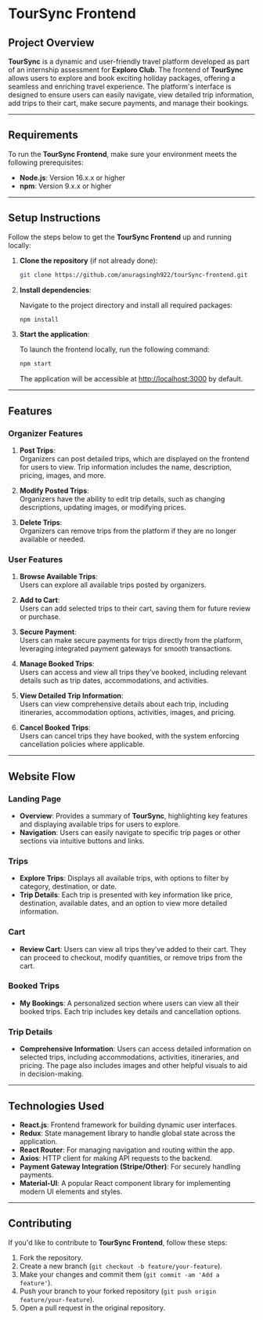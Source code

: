 # **TourSync Frontend**

## **Project Overview**

**TourSync** is a dynamic and user-friendly travel platform developed as part of an internship assessment for **Exploro Club**. The frontend of **TourSync** allows users to explore and book exciting holiday packages, offering a seamless and enriching travel experience. The platform's interface is designed to ensure users can easily navigate, view detailed trip information, add trips to their cart, make secure payments, and manage their bookings.

---

## **Requirements**

To run the **TourSync Frontend**, make sure your environment meets the following prerequisites:

- **Node.js**: Version 16.x.x or higher
- **npm**: Version 9.x.x or higher

---

## **Setup Instructions**

Follow the steps below to get the **TourSync Frontend** up and running locally:

1. **Clone the repository** (if not already done):

   ```bash
   git clone https://github.com/anuragsingh922/tourSync-frontend.git
   ```

2. **Install dependencies**:

   Navigate to the project directory and install all required packages:

   ```bash
   npm install
   ```

3. **Start the application**:

   To launch the frontend locally, run the following command:

   ```bash
   npm start
   ```

   The application will be accessible at [http://localhost:3000](http://localhost:3000) by default.

---

## **Features**

### **Organizer Features**

1. **Post Trips**:  
   Organizers can post detailed trips, which are displayed on the frontend for users to view. Trip information includes the name, description, pricing, images, and more.

2. **Modify Posted Trips**:  
   Organizers have the ability to edit trip details, such as changing descriptions, updating images, or modifying prices.

3. **Delete Trips**:  
   Organizers can remove trips from the platform if they are no longer available or needed.

### **User Features**

1. **Browse Available Trips**:  
   Users can explore all available trips posted by organizers.

2. **Add to Cart**:  
   Users can add selected trips to their cart, saving them for future review or purchase.

3. **Secure Payment**:  
   Users can make secure payments for trips directly from the platform, leveraging integrated payment gateways for smooth transactions.

4. **Manage Booked Trips**:  
   Users can access and view all trips they’ve booked, including relevant details such as trip dates, accommodations, and activities.

5. **View Detailed Trip Information**:  
   Users can view comprehensive details about each trip, including itineraries, accommodation options, activities, images, and pricing.

6. **Cancel Booked Trips**:  
   Users can cancel trips they have booked, with the system enforcing cancellation policies where applicable.

---

## **Website Flow**

### **Landing Page**
- **Overview**: Provides a summary of **TourSync**, highlighting key features and displaying available trips for users to explore.
- **Navigation**: Users can easily navigate to specific trip pages or other sections via intuitive buttons and links.

### **Trips**
- **Explore Trips**: Displays all available trips, with options to filter by category, destination, or date.
- **Trip Details**: Each trip is presented with key information like price, destination, available dates, and an option to view more detailed information.

### **Cart**
- **Review Cart**: Users can view all trips they’ve added to their cart. They can proceed to checkout, modify quantities, or remove trips from the cart.

### **Booked Trips**
- **My Bookings**: A personalized section where users can view all their booked trips. Each trip includes key details and cancellation options.

### **Trip Details**
- **Comprehensive Information**: Users can access detailed information on selected trips, including accommodations, activities, itineraries, and pricing. The page also includes images and other helpful visuals to aid in decision-making.

---

## **Technologies Used**

- **React.js**: Frontend framework for building dynamic user interfaces.
- **Redux**: State management library to handle global state across the application.
- **React Router**: For managing navigation and routing within the app.
- **Axios**: HTTP client for making API requests to the backend.
- **Payment Gateway Integration (Stripe/Other)**: For securely handling payments.
- **Material-UI**: A popular React component library for implementing modern UI elements and styles.

---

## **Contributing**

If you'd like to contribute to **TourSync Frontend**, follow these steps:

1. Fork the repository.
2. Create a new branch (`git checkout -b feature/your-feature`).
3. Make your changes and commit them (`git commit -am 'Add a feature'`).
4. Push your branch to your forked repository (`git push origin feature/your-feature`).
5. Open a pull request in the original repository.